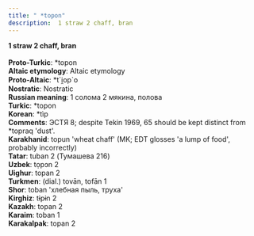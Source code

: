 ```yaml
---
title: " *topon"
description:  1 straw 2 chaff, bran
---
```

<p data-pagefind-weight="0.5">
<strong> 1 straw 2 chaff, bran</strong><br><br>
<strong>Proto-Turkic</strong>:  *topon<br>
<strong>Altaic etymology</strong>:  Altaic etymology<br>
<strong> Proto-Altaic</strong>:  *t`i̯op`o<br>
<strong>Nostratic</strong>:  Nostratic<br>
<strong>Russian meaning</strong>:  1 солома 2 мякина, полова<br>
<strong>Turkic</strong>:  *topon<br>
<strong>Korean</strong>:  *tìp<br>
<strong>Comments</strong>:  ЭСТЯ 8; despite Tekin 1969, 65 should be kept distinct from *topraq 'dust'.<br>
<strong>Karakhanid</strong>:  topun 'wheat chaff' (MK; EDT glosses 'a lump of food', probably incorrectly)<br>
<strong>Tatar</strong>:  tuban 2 (Тумашева 216)<br>
<strong>Uzbek</strong>:  tọpɔn 2<br>
<strong>Uighur</strong>:  topan 2<br>
<strong>Turkmen</strong>:  (dial.) tovān, tofān 1<br>
<strong>Shor</strong>:  toban 'хлебная пыль, труха'<br>
<strong>Kirghiz</strong>:  tɨpɨn 2<br>
<strong>Kazakh</strong>:  topan 2<br>
<strong>Karaim</strong>:  toban 1<br>
<strong>Karakalpak</strong>:  topan 2<br>

</p>
